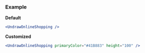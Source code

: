 ### Example

**Default**
```jsx
<UndrawOnlineShopping />
```

**Customized**
```jsx
<UndrawOnlineShopping primaryColor="#41B883" height="100" />
```
